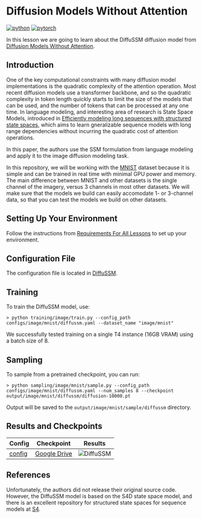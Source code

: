 # Diffusion Models Without Attention

[![python](https://img.shields.io/badge/Python-3.9-3776AB.svg?style=flat&logo=python&logoColor=white)](https://www.python.org)
[![pytorch](https://img.shields.io/badge/PyTorch-2.0.0-EE4C2C.svg?style=flat&logo=pytorch)](https://pytorch.org)

In this lesson we are going to learn about the DiffuSSM diffusion model from [Diffusion Models Without Attention](https://arxiv.org/abs/2311.18257).

## Introduction

One of the key computational constraints with many diffusion model implementations is the quadratic complexity of the attention operation. Most recent diffusion models use a transformer backbone, and so the quadratic complexity in token length quickly starts to limit the size of the models that can be used, and the number of tokens that can be processed at any one time. In language modeling, and interesting area of research is State Space Models, introduced in [Efficiently modeling long sequences with structured state spaces](https://arxiv.org/abs/2111.00396), which aims to learn gneralizable sequence models with long range dependencies without incurring the quadratic cost of attention operations.

In this paper, the authors use the SSM formulation from language modeling and apply it to the image diffusion modeling task. 

In this repository, we will be working with the [MNIST](https://en.wikipedia.org/wiki/MNIST_database) dataset because it is simple and can be trained in real time with minimal GPU power and memory. The main difference between MNIST and other datasets is the single channel of the imagery, versus 3 channels in most other datasets. We will make sure that the models we build can easily accomodate 1- or 3-channel data, so that you can test the models we build on other datasets.

## Setting Up Your Environment

Follow the instructions from [Requirements For All Lessons](https://github.com/swookey-thinky/xdiffusion?tab=readme-ov-file#requirements) to set up your environment.

## Configuration File

The configuration file is located in [DiffuSSM](https://github.com/swookey-thinky/xdiffusion/blob/main/configs/image/mnist/diffussm.yaml).

## Training

To train the DiffuSSM model, use:

```
> python training/image/train.py --config_path configs/image/mnist/diffussm.yaml --dataset_name "image/mnist"
```

We successfully tested training on a single T4 instance (16GB VRAM) using a batch size of 8.

## Sampling

To sample from a pretrained checkpoint, you can run:

```
> python sampling/image/mnist/sample.py --config_path configs/image/mnist/diffussm.yaml --num_samples 8 --checkpoint output/image/mnist/diffussm/diffusion-10000.pt
```

Output will be saved to the `output/image/mnist/sample/diffussm` directory.

## Results and Checkpoints

| Config | Checkpoint | Results
| ------ | ---------- | -------
| [config](https://github.com/swookey-thinky/xdiffusion/blob/main/configs/image/mnist/diffussm.yaml) | [Google Drive](https://drive.google.com/file/d/1i4jFXRS4enCexO4Zvgw_l54AfhYyo7Y9/view?usp=sharing) | ![DiffuSSM](https://drive.google.com/uc?export=view&id=1YKO1JUGeW9DbzqtGtA3HAz_gcNLKnBlZ)

## References

Unfortunately, the authors did not release their original source code. However, the DiffuSSM model is based on the S4D state space model, and there is an excellent repository for structured state spaces for sequence models at [S4](https://github.com/state-spaces/s4).